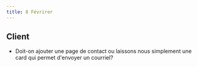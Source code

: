 ```yaml
---
title: 8 Févrirer
---
```


## Client
- Doit-on ajouter une page de contact ou laissons nous simplement une card qui permet d'envoyer un courriel?